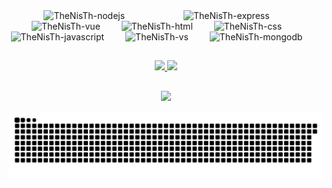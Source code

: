 <div  align="center">
   <img style="margin-right: 90px" alt="TheNisTh-nodejs" src="https://icongr.am/devicon/nodejs-original.svg?size=30&color=0a9de6">
   <img style="padding-right: 30px" alt="TheNisTh-express" src="https://icongr.am/devicon/express-original.svg?size=30&color=e17547">
  <img style="padding-right: 30px" width: "30px" height="30px" alt="TheNisTh-vue" src="https://cdn.jsdelivr.net/gh/devicons/devicon/icons/vuejs/vuejs-original.svg" />
  
   <img style="padding-right: 30px" alt="TheNisTh-html" src="https://icongr.am/devicon/html5-original.svg?size=30&color=e17547">
   <img style="padding-right: 30px" alt="TheNisTh-css" src="https://icongr.am/devicon/css3-original.svg?size=30&color=e17547">
   <img style="padding-right: 30px" alt="TheNisTh-javascript" src="https://icongr.am/devicon/javascript-original.svg?size=30&color=e17547">
  
  <img style="padding-right: 30px" alt="TheNisTh-vs" src="https://icongr.am/devicon/visualstudio-plain.svg?size=30&color=e17547">

  <img style="padding-right: 30px" alt="TheNisTh-mongodb" src="https://icongr.am/devicon/mongodb-original.svg?size=30&color=e17547">
</div>

##

<div  align="center">
  <a href="https://github.com/TheNisTh">
    <img height="180em" src="https://github-readme-stats.vercel.app/api?username=TheNisTh&show_icons=true&theme=react&include_all_commits=true&count_private=true"/>
    <img height="180em" src="https://github-readme-stats.vercel.app/api/top-langs/?username=TheNisTh&layout=compact&langs_count=7&theme=react"/>
</div>
  
  ##

<div align="center">
  <a href="https://www.linkedin.com/in/denis-thielke/" target="_blank"><img
      src="https://img.shields.io/badge/-LinkedIn-%230077B5?style=for-the-badge&logo=linkedin&logoColor=white"
      target="_blank"></a>
</div>
  
  
<div align="center">  
    
  ![Snake animation](https://github.com/glaveli/glaveli/blob/output/github-contribution-grid-snake.svg) 
    
</div>
